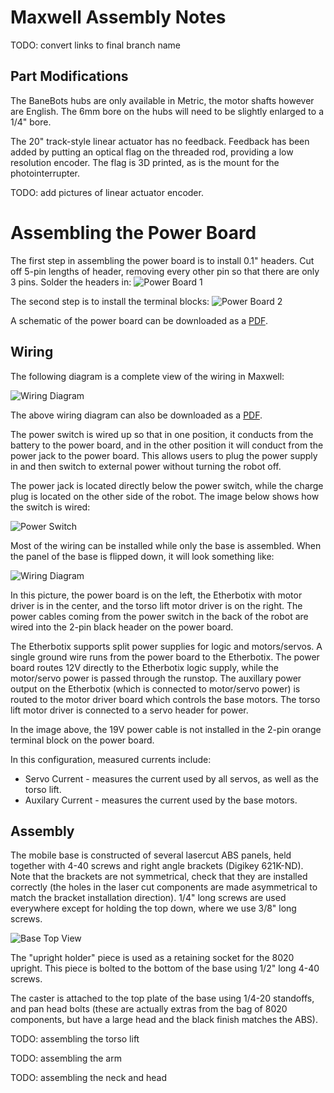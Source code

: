 # Maxwell Assembly Notes

TODO: convert links to final branch name

## Part Modifications

The BaneBots hubs are only available in Metric, the motor shafts however are
English. The 6mm bore on the hubs will need to be slightly enlarged to a 1/4"
bore.

The 20" track-style linear actuator has no feedback. Feedback has been added
by putting an optical flag on the threaded rod, providing a low resolution
encoder. The flag is 3D printed, as is the mount for the photointerrupter.

TODO: add pictures of linear actuator encoder.

# Assembling the Power Board

The first step in assembling the power board is to install 0.1" headers. Cut
off 5-pin lengths of header, removing every other pin so that there are only
3 pins. Solder the headers in:
![Power Board 1](https://raw.githubusercontent.com/mikeferguson/maxwell/HEAD/maxwell/docs/power_board_1.jpg)

The second step is to install the terminal blocks:
![Power Board 2](https://raw.githubusercontent.com/mikeferguson/maxwell/HEAD/maxwell/docs/power_board_2.jpg)

A schematic of the power board can be downloaded as a
[PDF](https://raw.githubusercontent.com/mikeferguson/maxwell/HEAD/maxwell/docs/powerboard.pdf).

## Wiring

The following diagram is a complete view of the wiring in Maxwell:

![Wiring Diagram](https://raw.githubusercontent.com/mikeferguson/maxwell/HEAD/maxwell/docs/wiring_diagram.png)

The above wiring diagram can also be downloaded as a
[PDF](https://raw.githubusercontent.com/mikeferguson/maxwell/HEAD/maxwell/docs/wiring.pdf).

The power switch is wired up so that in one position, it conducts from the battery
to the power board, and in the other position it will conduct from the power jack
to the power board. This allows users to plug the power supply in and then switch
to external power without turning the robot off.

The power jack is located directly below the power switch, while the charge plug
is located on the other side of the robot. The image below shows how the switch
is wired:

![Power Switch](https://raw.githubusercontent.com/mikeferguson/maxwell/doc/maxwell/docs/power_switch.jpg)

Most of the wiring can be installed while only the base is assembled. When the
panel of the base is flipped down, it will look something like:

![Wiring Diagram](https://raw.githubusercontent.com/mikeferguson/maxwell/doc/maxwell/docs/wiring_view.jpg)

In this picture, the power board is on the left, the Etherbotix with motor
driver is in the center, and the torso lift motor driver is on the right.
The power cables coming from the power switch in the back of the robot are
wired into the 2-pin black header on the power board.

The Etherbotix supports split power supplies for logic and motors/servos.
A single ground wire runs from the power board to the Etherbotix.
The power board routes 12V directly to the Etherbotix logic supply, while the
motor/servo power is passed through the runstop. The auxillary power output
on the Etherbotix (which is connected to motor/servo power) is routed to the
motor driver board which controls the base motors. The torso lift motor driver
is connected to a servo header for power.

In the image above, the 19V power cable is not installed in the 2-pin orange
terminal block on the power board.

In this configuration, measured currents include:

 * Servo Current - measures the current used by all servos, as well as the
   torso lift.
 * Auxilary Current - measures the current used by the base motors.

## Assembly

The mobile base is constructed of several lasercut ABS panels, held together
with 4-40 screws and right angle brackets (Digikey 621K-ND). Note that the
brackets are not symmetrical, check that they are installed correctly (the
holes in the laser cut components are made asymmetrical to match the bracket
installation direction). 1/4" long screws are used everywhere except for holding
the top down, where we use 3/8" long screws.
 
![Base Top View](https://raw.githubusercontent.com/mikeferguson/maxwell/doc/maxwell/docs/top_view.jpg)

The "upright holder" piece is used as a retaining socket for the 8020 upright.
This piece is bolted to the bottom of the base using 1/2" long 4-40 screws.

The caster is attached to the top plate of the base using 1/4-20 standoffs,
and pan head bolts (these are actually extras from the bag of 8020 components,
but have a large head and the black finish matches the ABS).

TODO: assembling the torso lift

TODO: assembling the arm

TODO: assembling the neck and head

